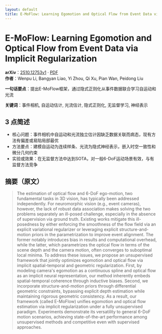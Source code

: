 ```yaml
---
layout: default
title: E-MoFlow: Learning Egomotion and Optical Flow from Event Data via Implicit Regularization
---
```


# E-MoFlow: Learning Egomotion and Optical Flow from Event Data via Implicit Regularization
**arXiv**：[2510.12753v1](https://arxiv.org/abs/2510.12753) · [PDF](https://arxiv.org/pdf/2510.12753.pdf)  
**作者**：Wenpu Li, Bangyan Liao, Yi Zhou, Qi Xu, Pian Wan, Peidong Liu  

**一句话要点**：提出E-MoFlow框架，通过隐式正则化从事件数据联合学习自运动和光流

**关键词**：事件相机, 自运动估计, 光流估计, 隐式正则化, 无监督学习, 神经表示

## 3 点简述
- 核心问题：事件相机中自运动和光流独立估计因缺乏数据关联而病态，现有方法有偏差或易陷局部最优
- 方法要点：建模自运动为连续样条、光流为隐式神经表示，嵌入时空一致性和微分几何约束
- 实验或效果：在无监督方法中达到SOTA，对一般6-DoF运动场景有效，与有监督方法竞争

## 摘要（原文）

> The estimation of optical flow and 6-DoF ego-motion, two fundamental tasks in
> 3D vision, has typically been addressed independently. For neuromorphic vision
> (e.g., event cameras), however, the lack of robust data association makes
> solving the two problems separately an ill-posed challenge, especially in the
> absence of supervision via ground truth. Existing works mitigate this
> ill-posedness by either enforcing the smoothness of the flow field via an
> explicit variational regularizer or leveraging explicit structure-and-motion
> priors in the parametrization to improve event alignment. The former notably
> introduces bias in results and computational overhead, while the latter, which
> parametrizes the optical flow in terms of the scene depth and the camera
> motion, often converges to suboptimal local minima. To address these issues, we
> propose an unsupervised framework that jointly optimizes egomotion and optical
> flow via implicit spatial-temporal and geometric regularization. First, by
> modeling camera's egomotion as a continuous spline and optical flow as an
> implicit neural representation, our method inherently embeds spatial-temporal
> coherence through inductive biases. Second, we incorporate structure-and-motion
> priors through differential geometric constraints, bypassing explicit depth
> estimation while maintaining rigorous geometric consistency. As a result, our
> framework (called E-MoFlow) unifies egomotion and optical flow estimation via
> implicit regularization under a fully unsupervised paradigm. Experiments
> demonstrate its versatility to general 6-DoF motion scenarios, achieving
> state-of-the-art performance among unsupervised methods and competitive even
> with supervised approaches.

